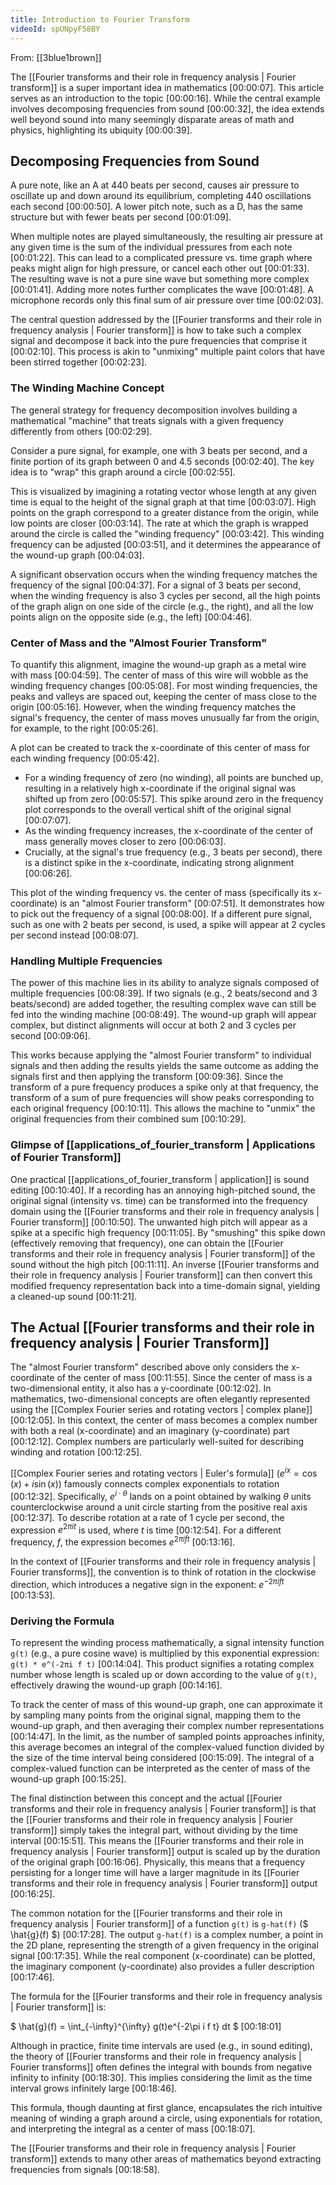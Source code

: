 ```yaml
---
title: Introduction to Fourier Transform
videoId: spUNpyF58BY
---
```


From: [[3blue1brown]] <br/> 

The [[Fourier transforms and their role in frequency analysis | Fourier transform]] is a super important idea in mathematics <a class="yt-timestamp" data-t="00:00:07">[00:00:07]</a>. This article serves as an introduction to the topic <a class="yt-timestamp" data-t="00:00:16">[00:00:16]</a>. While the central example involves decomposing frequencies from sound <a class="yt-timestamp" data-t="00:00:32">[00:00:32]</a>, the idea extends well beyond sound into many seemingly disparate areas of math and physics, highlighting its ubiquity <a class="yt-timestamp" data-t="00:00:39">[00:00:39]</a>.

## Decomposing Frequencies from Sound

A pure note, like an A at 440 beats per second, causes air pressure to oscillate up and down around its equilibrium, completing 440 oscillations each second <a class="yt-timestamp" data-t="00:00:50">[00:00:50]</a>. A lower pitch note, such as a D, has the same structure but with fewer beats per second <a class="yt-timestamp" data-t="00:01:09">[00:01:09]</a>.

When multiple notes are played simultaneously, the resulting air pressure at any given time is the sum of the individual pressures from each note <a class="yt-timestamp" data-t="00:01:22">[00:01:22]</a>. This can lead to a complicated pressure vs. time graph where peaks might align for high pressure, or cancel each other out <a class="yt-timestamp" data-t="00:01:33">[00:01:33]</a>. The resulting wave is not a pure sine wave but something more complex <a class="yt-timestamp" data-t="00:01:41">[00:01:41]</a>. Adding more notes further complicates the wave <a class="yt-timestamp" data-t="00:01:48">[00:01:48]</a>. A microphone records only this final sum of air pressure over time <a class="yt-timestamp" data-t="00:02:03">[00:02:03]</a>.

The central question addressed by the [[Fourier transforms and their role in frequency analysis | Fourier transform]] is how to take such a complex signal and decompose it back into the pure frequencies that comprise it <a class="yt-timestamp" data-t="00:02:10">[00:02:10]</a>. This process is akin to "unmixing" multiple paint colors that have been stirred together <a class="yt-timestamp" data-t="00:02:23">[00:02:23]</a>.

### The Winding Machine Concept

The general strategy for frequency decomposition involves building a mathematical "machine" that treats signals with a given frequency differently from others <a class="yt-timestamp" data-t="00:02:29">[00:02:29]</a>.

Consider a pure signal, for example, one with 3 beats per second, and a finite portion of its graph between 0 and 4.5 seconds <a class="yt-timestamp" data-t="00:02:40">[00:02:40]</a>. The key idea is to "wrap" this graph around a circle <a class="yt-timestamp" data-t="00:02:55">[00:02:55]</a>.

This is visualized by imagining a rotating vector whose length at any given time is equal to the height of the signal graph at that time <a class="yt-timestamp" data-t="00:03:07">[00:03:07]</a>. High points on the graph correspond to a greater distance from the origin, while low points are closer <a class="yt-timestamp" data-t="00:03:14">[00:03:14]</a>. The rate at which the graph is wrapped around the circle is called the "winding frequency" <a class="yt-timestamp" data-t="00:03:42">[00:03:42]</a>. This winding frequency can be adjusted <a class="yt-timestamp" data-t="00:03:51">[00:03:51]</a>, and it determines the appearance of the wound-up graph <a class="yt-timestamp" data-t="00:04:03">[00:04:03]</a>.

A significant observation occurs when the winding frequency matches the frequency of the signal <a class="yt-timestamp" data-t="00:04:37">[00:04:37]</a>. For a signal of 3 beats per second, when the winding frequency is also 3 cycles per second, all the high points of the graph align on one side of the circle (e.g., the right), and all the low points align on the opposite side (e.g., the left) <a class="yt-timestamp" data-t="00:04:46">[00:04:46]</a>.

### Center of Mass and the "Almost Fourier Transform"

To quantify this alignment, imagine the wound-up graph as a metal wire with mass <a class="yt-timestamp" data-t="00:04:59">[00:04:59]</a>. The center of mass of this wire will wobble as the winding frequency changes <a class="yt-timestamp" data-t="00:05:08">[00:05:08]</a>. For most winding frequencies, the peaks and valleys are spaced out, keeping the center of mass close to the origin <a class="yt-timestamp" data-t="00:05:16">[00:05:16]</a>. However, when the winding frequency matches the signal's frequency, the center of mass moves unusually far from the origin, for example, to the right <a class="yt-timestamp" data-t="00:05:26">[00:05:26]</a>.

A plot can be created to track the x-coordinate of this center of mass for each winding frequency <a class="yt-timestamp" data-t="00:05:42">[00:05:42]</a>.
*   For a winding frequency of zero (no winding), all points are bunched up, resulting in a relatively high x-coordinate if the original signal was shifted up from zero <a class="yt-timestamp" data-t="00:05:57">[00:05:57]</a>. This spike around zero in the frequency plot corresponds to the overall vertical shift of the original signal <a class="yt-timestamp" data-t="00:07:07">[00:07:07]</a>.
*   As the winding frequency increases, the x-coordinate of the center of mass generally moves closer to zero <a class="yt-timestamp" data-t="00:06:03">[00:06:03]</a>.
*   Crucially, at the signal's true frequency (e.g., 3 beats per second), there is a distinct spike in the x-coordinate, indicating strong alignment <a class="yt-timestamp" data-t="00:06:26">[00:06:26]</a>.

This plot of the winding frequency vs. the center of mass (specifically its x-coordinate) is an "almost Fourier transform" <a class="yt-timestamp" data-t="00:07:51">[00:07:51]</a>. It demonstrates how to pick out the frequency of a signal <a class="yt-timestamp" data-t="00:08:00">[00:08:00]</a>. If a different pure signal, such as one with 2 beats per second, is used, a spike will appear at 2 cycles per second instead <a class="yt-timestamp" data-t="00:08:07">[00:08:07]</a>.

### Handling Multiple Frequencies

The power of this machine lies in its ability to analyze signals composed of multiple frequencies <a class="yt-timestamp" data-t="00:08:39">[00:08:39]</a>. If two signals (e.g., 2 beats/second and 3 beats/second) are added together, the resulting complex wave can still be fed into the winding machine <a class="yt-timestamp" data-t="00:08:49">[00:08:49]</a>. The wound-up graph will appear complex, but distinct alignments will occur at both 2 and 3 cycles per second <a class="yt-timestamp" data-t="00:09:06">[00:09:06]</a>.

This works because applying the "almost Fourier transform" to individual signals and then adding the results yields the same outcome as adding the signals first and then applying the transform <a class="yt-timestamp" data-t="00:09:36">[00:09:36]</a>. Since the transform of a pure frequency produces a spike only at that frequency, the transform of a sum of pure frequencies will show peaks corresponding to each original frequency <a class="yt-timestamp" data-t="00:10:11">[00:10:11]</a>. This allows the machine to "unmix" the original frequencies from their combined sum <a class="yt-timestamp" data-t="00:10:29">[00:10:29]</a>.

### Glimpse of [[applications_of_fourier_transform | Applications of Fourier Transform]]

One practical [[applications_of_fourier_transform | application]] is sound editing <a class="yt-timestamp" data-t="00:10:40">[00:10:40]</a>. If a recording has an annoying high-pitched sound, the original signal (intensity vs. time) can be transformed into the frequency domain using the [[Fourier transforms and their role in frequency analysis | Fourier transform]] <a class="yt-timestamp" data-t="00:10:50">[00:10:50]</a>. The unwanted high pitch will appear as a spike at a specific high frequency <a class="yt-timestamp" data-t="00:11:05">[00:11:05]</a>. By "smushing" this spike down (effectively removing that frequency), one can obtain the [[Fourier transforms and their role in frequency analysis | Fourier transform]] of the sound without the high pitch <a class="yt-timestamp" data-t="00:11:11">[00:11:11]</a>. An inverse [[Fourier transforms and their role in frequency analysis | Fourier transform]] can then convert this modified frequency representation back into a time-domain signal, yielding a cleaned-up sound <a class="yt-timestamp" data-t="00:11:21">[00:11:21]</a>.

## The Actual [[Fourier transforms and their role in frequency analysis | Fourier Transform]]

The "almost Fourier transform" described above only considers the x-coordinate of the center of mass <a class="yt-timestamp" data-t="00:11:55">[00:11:55]</a>. Since the center of mass is a two-dimensional entity, it also has a y-coordinate <a class="yt-timestamp" data-t="00:12:02">[00:12:02]</a>. In mathematics, two-dimensional concepts are often elegantly represented using the [[Complex Fourier series and rotating vectors | complex plane]] <a class="yt-timestamp" data-t="00:12:05">[00:12:05]</a>. In this context, the center of mass becomes a complex number with both a real (x-coordinate) and an imaginary (y-coordinate) part <a class="yt-timestamp" data-t="00:12:12">[00:12:12]</a>. Complex numbers are particularly well-suited for describing winding and rotation <a class="yt-timestamp" data-t="00:12:25">[00:12:25]</a>.

[[Complex Fourier series and rotating vectors | Euler's formula]] ($e^{ix} = \cos(x) + i\sin(x)$) famously connects complex exponentials to rotation <a class="yt-timestamp" data-t="00:12:32">[00:12:32]</a>. Specifically, $e^{i \cdot \theta}$ lands on a point obtained by walking $\theta$ units counterclockwise around a unit circle starting from the positive real axis <a class="yt-timestamp" data-t="00:12:37">[00:12:37]</a>. To describe rotation at a rate of 1 cycle per second, the expression $e^{2\pi i t}$ is used, where $t$ is time <a class="yt-timestamp" data-t="00:12:54">[00:12:54]</a>. For a different frequency, $f$, the expression becomes $e^{2\pi i f t}$ <a class="yt-timestamp" data-t="00:13:16">[00:13:16]</a>.

In the context of [[Fourier transforms and their role in frequency analysis | Fourier transforms]], the convention is to think of rotation in the clockwise direction, which introduces a negative sign in the exponent: $e^{-2\pi i f t}$ <a class="yt-timestamp" data-t="00:13:53">[00:13:53]</a>.

### Deriving the Formula

To represent the winding process mathematically, a signal intensity function `g(t)` (e.g., a pure cosine wave) is multiplied by this exponential expression: `g(t) * e^(-2πi f t)` <a class="yt-timestamp" data-t="00:14:04">[00:14:04]</a>. This product signifies a rotating complex number whose length is scaled up or down according to the value of `g(t)`, effectively drawing the wound-up graph <a class="yt-timestamp" data-t="00:14:16">[00:14:16]</a>.

To track the center of mass of this wound-up graph, one can approximate it by sampling many points from the original signal, mapping them to the wound-up graph, and then averaging their complex number representations <a class="yt-timestamp" data-t="00:14:47">[00:14:47]</a>. In the limit, as the number of sampled points approaches infinity, this average becomes an integral of the complex-valued function divided by the size of the time interval being considered <a class="yt-timestamp" data-t="00:15:09">[00:15:09]</a>. The integral of a complex-valued function can be interpreted as the center of mass of the wound-up graph <a class="yt-timestamp" data-t="00:15:25">[00:15:25]</a>.

The final distinction between this concept and the actual [[Fourier transforms and their role in frequency analysis | Fourier transform]] is that the [[Fourier transforms and their role in frequency analysis | Fourier transform]] simply takes the integral part, without dividing by the time interval <a class="yt-timestamp" data-t="00:15:51">[00:15:51]</a>. This means the [[Fourier transforms and their role in frequency analysis | Fourier transform]] output is scaled up by the duration of the original graph <a class="yt-timestamp" data-t="00:16:06">[00:16:06]</a>. Physically, this means that a frequency persisting for a longer time will have a larger magnitude in its [[Fourier transforms and their role in frequency analysis | Fourier transform]] output <a class="yt-timestamp" data-t="00:16:25">[00:16:25]</a>.

The common notation for the [[Fourier transforms and their role in frequency analysis | Fourier transform]] of a function `g(t)` is `g-hat(f)` ($ \hat{g}(f) $) <a class="yt-timestamp" data-t="00:17:28">[00:17:28]</a>. The output `g-hat(f)` is a complex number, a point in the 2D plane, representing the strength of a given frequency in the original signal <a class="yt-timestamp" data-t="00:17:35">[00:17:35]</a>. While the real component (x-coordinate) can be plotted, the imaginary component (y-coordinate) also provides a fuller description <a class="yt-timestamp" data-t="00:17:46">[00:17:46]</a>.

The formula for the [[Fourier transforms and their role in frequency analysis | Fourier transform]] is:

$ \hat{g}(f) = \int_{-\infty}^{\infty} g(t)e^{-2\pi i f t} dt $ <a class="yt-timestamp" data-t="00:18:01">[00:18:01]</a>

Although in practice, finite time intervals are used (e.g., in sound editing), the theory of [[Fourier transforms and their role in frequency analysis | Fourier transforms]] often defines the integral with bounds from negative infinity to infinity <a class="yt-timestamp" data-t="00:18:30">[00:18:30]</a>. This implies considering the limit as the time interval grows infinitely large <a class="yt-timestamp" data-t="00:18:46">[00:18:46]</a>.

This formula, though daunting at first glance, encapsulates the rich intuitive meaning of winding a graph around a circle, using exponentials for rotation, and interpreting the integral as a center of mass <a class="yt-timestamp" data-t="00:18:07">[00:18:07]</a>.

The [[Fourier transforms and their role in frequency analysis | Fourier transform]] extends to many other areas of mathematics beyond extracting frequencies from signals <a class="yt-timestamp" data-t="00:18:58">[00:18:58]</a>.